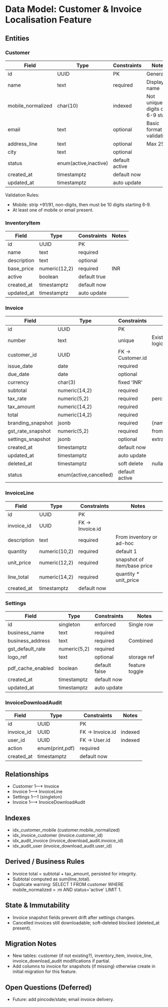 # Data Model: Customer & Invoice Localisation Feature

## Entities

### Customer

| Field             | Type                  | Constraints    | Notes                             |
| ----------------- | --------------------- | -------------- | --------------------------------- |
| id                | UUID                  | PK             | Generated                         |
| name              | text                  | required       | Display name                      |
| mobile_normalized | char(10)              | indexed        | Not unique; digits only 6-9 start |
| email             | text                  | optional       | Basic format validation           |
| address_line      | text                  | optional       | Max 255                           |
| city              | text                  | optional       |                                   |
| status            | enum(active,inactive) | default active |                                   |
| created_at        | timestamptz           | default now    |                                   |
| updated_at        | timestamptz           | auto update    |                                   |

Validation Rules:

- Mobile: strip +91/91, non-digits, then must be 10 digits starting 6-9.
- At least one of mobile or email present.

### InventoryItem

| Field       | Type          | Constraints  | Notes |
| ----------- | ------------- | ------------ | ----- |
| id          | UUID          | PK           |       |
| name        | text          | required     |       |
| description | text          | optional     |       |
| base_price  | numeric(12,2) | required     | INR   |
| active      | boolean       | default true |       |
| created_at  | timestamptz   | default now  |       |
| updated_at  | timestamptz   | auto update  |       |

### Invoice

| Field             | Type                   | Constraints       | Notes                           |
| ----------------- | ---------------------- | ----------------- | ------------------------------- |
| id                | UUID                   | PK                |                                 |
| number            | text                   | unique            | Existing numbering logic reused |
| customer_id       | UUID                   | FK -> Customer.id |                                 |
| issue_date        | date                   | required          |                                 |
| due_date          | date                   | optional          |                                 |
| currency          | char(3)                | fixed 'INR'       |                                 |
| subtotal          | numeric(14,2)          | required          |                                 |
| tax_rate          | numeric(5,2)           | required          | percent                         |
| tax_amount        | numeric(14,2)          | required          |                                 |
| total             | numeric(14,2)          | required          |                                 |
| branding_snapshot | jsonb                  | required          | {name,address,logo_ref}         |
| gst_rate_snapshot | numeric(5,2)           | required          | from settings at issue          |
| settings_snapshot | jsonb                  | optional          | extra future-proof              |
| created_at        | timestamptz            | default now       |                                 |
| updated_at        | timestamptz            | auto update       |                                 |
| deleted_at        | timestamptz            | soft delete       | nullable                        |
| status            | enum(active,cancelled) | default active    |                                 |

### InvoiceLine

| Field       | Type          | Constraints      | Notes                       |
| ----------- | ------------- | ---------------- | --------------------------- |
| id          | UUID          | PK               |                             |
| invoice_id  | UUID          | FK -> Invoice.id |                             |
| description | text          | required         | From inventory or ad-hoc    |
| quantity    | numeric(10,2) | required         | default 1                   |
| unit_price  | numeric(12,2) | required         | snapshot of item/base price |
| line_total  | numeric(14,2) | required         | quantity \* unit_price      |
| created_at  | timestamptz   | default now      |                             |

### Settings

| Field             | Type         | Constraints   | Notes          |
| ----------------- | ------------ | ------------- | -------------- |
| id                | singleton    | enforced      | Single row     |
| business_name     | text         | required      |                |
| business_address  | text         | required      | Combined       |
| gst_default_rate  | numeric(5,2) | required      |                |
| logo_ref          | text         | optional      | storage ref    |
| pdf_cache_enabled | boolean      | default false | feature toggle |
| created_at        | timestamptz  | default now   |                |
| updated_at        | timestamptz  | auto update   |                |

### InvoiceDownloadAudit

| Field      | Type            | Constraints      | Notes   |
| ---------- | --------------- | ---------------- | ------- |
| id         | UUID            | PK               |         |
| invoice_id | UUID            | FK -> Invoice.id | indexed |
| user_id    | UUID            | FK -> User.id    | indexed |
| action     | enum(print,pdf) | required         |         |
| created_at | timestamptz     | default now      |         |

## Relationships

- Customer 1—\* Invoice
- Invoice 1—\* InvoiceLine
- Settings 1—1 (singleton)
- Invoice 1—\* InvoiceDownloadAudit

## Indexes

- idx_customer_mobile (customer.mobile_normalized)
- idx_invoice_customer (invoice.customer_id)
- idx_audit_invoice (invoice_download_audit.invoice_id)
- idx_audit_user (invoice_download_audit.user_id)

## Derived / Business Rules

- Invoice total = subtotal + tax_amount, persisted for integrity.
- Subtotal computed as sum(line_total).
- Duplicate warning: SELECT 1 FROM customer WHERE mobile_normalized = :m AND status='active' LIMIT 1.

## State & Immutability

- Invoice snapshot fields prevent drift after settings changes.
- Cancelled invoices still downloadable; soft-deleted blocked (deleted_at present).

## Migration Notes

- New tables: customer (if not existing?), inventory_item, invoice_line, invoice_download_audit modifications if partial.
- Add columns to invoice for snapshots (if missing) otherwise create in initial migration for this feature.

## Open Questions (Deferred)

- Future: add pincode/state; email invoice delivery.
